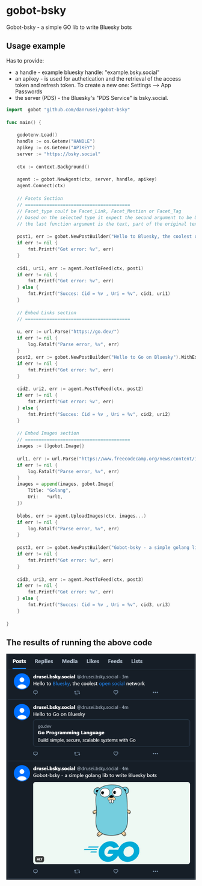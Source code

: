 # gobot-bsky

Gobot-bsky - a simple GO lib to write Bluesky bots

## Usage example

Has to provide:

* a handle -  example bluesky handle: "example.bsky.social"
* an apikey - is used for authetication and the retrieval of the access token and refresh token. To create a new one: Settings --> App Passwords 
* the server (PDS) - the Bluesky's "PDS Service" is bsky.social. 

```go
import 	gobot "github.com/danrusei/gobot-bsky"

func main() {

	godotenv.Load()
	handle := os.Getenv("HANDLE")
	apikey := os.Getenv("APIKEY")
	server := "https://bsky.social"

	ctx := context.Background()

	agent := gobot.NewAgent(ctx, server, handle, apikey)
	agent.Connect(ctx)

	// Facets Section
	// =======================================
	// Facet_type coulf be Facet_Link, Facet_Mention or Facet_Tag
	// based on the selected type it expect the second argument to be URI, DID, or TAG
	// the last function argument is the text, part of the original text that is modifiend in Richtext

	post1, err := gobot.NewPostBuilder("Hello to Bluesky, the coolest open social network").WithFacet(gobot.Facet_Link, "https://docs.bsky.app/", "Bluesky").WithFacet(gobot.Facet_Tag, "bsky", "open social").Build()
	if err != nil {
		fmt.Printf("Got error: %v", err)
	}

	cid1, uri1, err := agent.PostToFeed(ctx, post1)
	if err != nil {
		fmt.Printf("Got error: %v", err)
	} else {
		fmt.Printf("Succes: Cid = %v , Uri = %v", cid1, uri1)
	}

	// Embed Links section
	// =======================================

	u, err := url.Parse("https://go.dev/")
	if err != nil {
		log.Fatalf("Parse error, %v", err)
	}
	post2, err := gobot.NewPostBuilder("Hello to Go on Bluesky").WithExternalLink("Go Programming Language", *u, "Build simple, secure, scalable systems with Go").Build()
	if err != nil {
		fmt.Printf("Got error: %v", err)
	}

	cid2, uri2, err := agent.PostToFeed(ctx, post2)
	if err != nil {
		fmt.Printf("Got error: %v", err)
	} else {
		fmt.Printf("Succes: Cid = %v , Uri = %v", cid2, uri2)
	}

	// Embed Images section
	// =======================================
	images := []gobot.Image{}

	url1, err := url.Parse("https://www.freecodecamp.org/news/content/images/2021/10/golang.png")
	if err != nil {
		log.Fatalf("Parse error, %v", err)
	}
	images = append(images, gobot.Image{
		Title: "Golang",
		Uri:   *url1,
	})

	blobs, err := agent.UploadImages(ctx, images...)
	if err != nil {
		log.Fatalf("Parse error, %v", err)
	}

	post3, err := gobot.NewPostBuilder("Gobot-bsky - a simple golang lib to write Bluesky bots").WithImages(blobs, images).Build()
	if err != nil {
		fmt.Printf("Got error: %v", err)
	}

	cid3, uri3, err := agent.PostToFeed(ctx, post3)
	if err != nil {
		fmt.Printf("Got error: %v", err)
	} else {
		fmt.Printf("Succes: Cid = %v , Uri = %v", cid3, uri3)
	}

}
```

## The results of running the above code

![Content generated with gobot-bsky](bsky_bot_in_go.png "Content generated with gobot-bsky")

